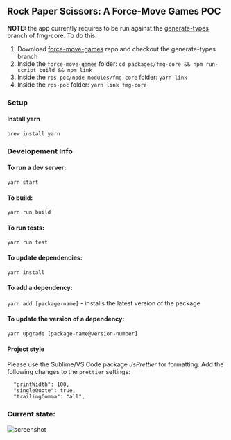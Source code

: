 ## Rock Paper Scissors: A Force-Move Games POC

**NOTE:** the app currently requires to be run against the [generate-types](https://github.com/magmo/force-move-games/tree/generate-types)
branch of fmg-core. To do this:

1. Download [force-move-games](https://github.com/magmo/force-move-games) repo and checkout the generate-types branch
2. Inside the `force-move-games` folder: `cd packages/fmg-core && npm run-script build && npm link`
3. Inside the `rps-poc/node_modules/fmg-core` folder: `yarn link`
4. Inside the `rps-poc` folder: `yarn link fmg-core`

### Setup

#### Install yarn
`brew install yarn`

### Developement Info

#### To run a dev server:

`yarn start`

#### To build:

`yarn run build`

#### To run tests:

`yarn run test`

#### To update dependencies:

`yarn install`

#### To add a dependency:

`yarn add [package-name]` - installs the latest version of the package

#### To update the version of a dependency:

`yarn upgrade [package-name@version-number]`

#### Project style

Please use the Sublime/VS Code package _JsPrettier_ for formatting. Add the following changes to the `prettier` settings:

```
  "printWidth": 100,
  "singleQuote": true,
  "trailingComma": "all",
```

### Current state:

![screenshot](https://user-images.githubusercontent.com/12832034/40526428-44e37118-5f9b-11e8-8e63-c5fbaf9cae59.png 'screenshot')

